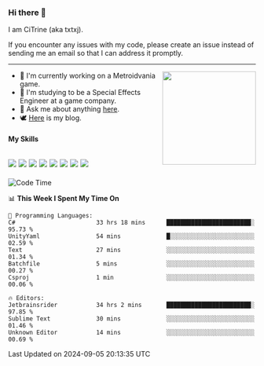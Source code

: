 ### Hi there 👋

I am CiTrine (aka txtxj).

If you encounter any issues with my code, please create an issue instead of sending me an email so that I can address it promptly.

---

<img align="right" height="190" src="http://github-profile-summary-cards.vercel.app/api/cards/stats?username=txtxj&theme=vue">

- 🌱 I'm currently working on a Metroidvania game.
- 📖 I'm studying to be a Special Effects Engineer at a game company.
- 💬 Ask me about anything [here](https://github.com/txtxj/txtxj/issues).
- 🕊️ [Here](https://txtxj.top) is my blog.

#### My Skills

![](https://img.shields.io/badge/Unity-000000?logo=unity&logoColor=fff)
![](https://img.shields.io/badge/C%23-239120?logo=csharp&logoColor=fff)
![](https://img.shields.io/badge/Python-3e74a2?logo=python&logoColor=fff)
![](https://img.shields.io/badge/C++-65318e?logo=cplusplus&logoColor=fff)
![](https://img.shields.io/badge/C-5654a2?logo=c&logoColor=fff)
![](https://img.shields.io/badge/Vue-4FC08D?logo=vuedotjs&logoColor=fff)
![](https://img.shields.io/badge/Blender-f5792a?logo=blender&logoColor=fff)
![](https://img.shields.io/badge/MS%20SQL-cc2927?logo=microsoftsqlserver&logoColor=fff)
---

<!--START_SECTION:waka-->
![Code Time](http://img.shields.io/badge/Code%20Time-1%2C981%20hrs%205%20mins-blue)

📊 **This Week I Spent My Time On** 

```text
💬 Programming Languages: 
C#                       33 hrs 18 mins      ████████████████████████░   95.73 % 
UnityYaml                54 mins             █░░░░░░░░░░░░░░░░░░░░░░░░   02.59 % 
Text                     27 mins             ░░░░░░░░░░░░░░░░░░░░░░░░░   01.34 % 
Batchfile                5 mins              ░░░░░░░░░░░░░░░░░░░░░░░░░   00.27 % 
Csproj                   1 min               ░░░░░░░░░░░░░░░░░░░░░░░░░   00.06 % 

🔥 Editors: 
Jetbrainsrider           34 hrs 2 mins       ████████████████████████░   97.85 % 
Sublime Text             30 mins             ░░░░░░░░░░░░░░░░░░░░░░░░░   01.46 % 
Unknown Editor           14 mins             ░░░░░░░░░░░░░░░░░░░░░░░░░   00.69 % 
```


 Last Updated on 2024-09-05 20:13:35 UTC
<!--END_SECTION:waka-->
